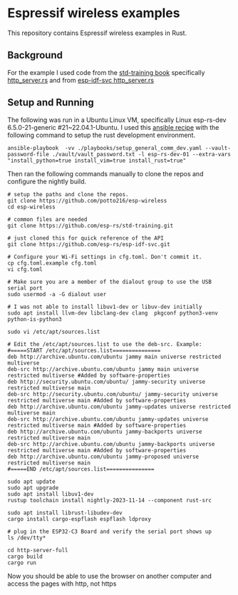 # Espressif wireless examples

This repository contains Espressif wireless examples in Rust.

## Background

For the example I used code from the [std-training book](https://esp-rs.github.io/std-training) specifically
[http_server.rs](https://github.com/esp-rs/std-training/blob/main/intro/http-server/examples/http_server.rs)
and from [esp-idf-svc http_server.rs](https://github.com/esp-rs/esp-idf-svc/blob/master/examples/http_server.rs)

## Setup and Running

The following was run in a Ubuntu Linux VM, specifically Linux esp-rs-dev 6.5.0-21-generic #21~22.04.1-Ubuntu. I used this [ansible recipe](https://github.com/potto216/automation-management/blob/main/playbooks/setup_general_comm_dev.yaml) with the following command to setup the rust development environment.

```
ansible-playbook  -vv ./playbooks/setup_general_comm_dev.yaml --vault-password-file ./vault/vault_password.txt -l esp-rs-dev-01 --extra-vars "install_python=true install_vim=true install_rust=true"
```

Then ran the following commands manually to clone the repos and configure the nightly build.
```
# setup the paths and clone the repos. 
git clone https://github.com/potto216/esp-wireless
cd esp-wireless

# common files are needed
git clone https://github.com/esp-rs/std-training.git

# just cloned this for quick reference of the API
git clone https://github.com/esp-rs/esp-idf-svc.git

# Configure your Wi-Fi settings in cfg.toml. Don't commit it.
cp cfg.toml.example cfg.toml
vi cfg.toml

# Make sure you are a member of the dialout group to use the USB serial port
sudo usermod -a -G dialout user

# I was not able to install libuv1-dev or libuv-dev initially
sudo apt install llvm-dev libclang-dev clang  pkgconf python3-venv python-is-python3

sudo vi /etc/apt/sources.list

# Edit the /etc/apt/sources.list to use the deb-src. Example:
#=====START /etc/apt/sources.list===============
deb http://archive.ubuntu.com/ubuntu jammy main universe restricted multiverse
deb-src http://archive.ubuntu.com/ubuntu jammy main universe restricted multiverse #Added by software-properties
deb http://security.ubuntu.com/ubuntu/ jammy-security universe restricted multiverse main
deb-src http://security.ubuntu.com/ubuntu/ jammy-security universe restricted multiverse main #Added by software-properties
deb http://archive.ubuntu.com/ubuntu jammy-updates universe restricted multiverse main
deb-src http://archive.ubuntu.com/ubuntu jammy-updates universe restricted multiverse main #Added by software-properties
deb http://archive.ubuntu.com/ubuntu jammy-backports universe restricted multiverse main
deb-src http://archive.ubuntu.com/ubuntu jammy-backports universe restricted multiverse main #Added by software-properties
deb http://archive.ubuntu.com/ubuntu jammy-proposed universe restricted multiverse main
#=====END /etc/apt/sources.list===============

sudo apt update
sudo apt upgrade
sudo apt install libuv1-dev
rustup toolchain install nightly-2023-11-14 --component rust-src

sudo apt install librust-libudev-dev
cargo install cargo-espflash espflash ldproxy

# plug in the ESP32-C3 Board and verify the serial port shows up
ls /dev/tty*

cd http-server-full
cargo build
cargo run
```

Now you should be able to use the browser on another computer and access the pages with http, not https
